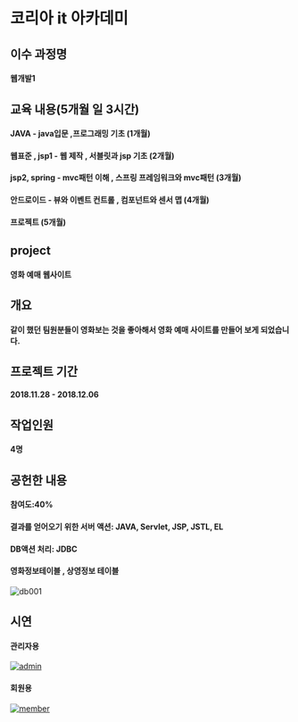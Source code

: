# 코리아 it 아카데미

## 이수 과정명
#### 웹개발1

## 교육 내용(5개월 일 3시간)
#### JAVA - java입문 ,프로그래밍 기초 (1개월)
#### 웹표준 , jsp1 - 웹 제작 , 서블릿과 jsp 기초 (2개월)
#### jsp2, spring - mvc패턴 이해 , 스프링 프레임워크와 mvc패턴 (3개월)
#### 안드로이드 - 뷰와 이벤트 컨트롤 , 컴포넌트와 센서 맵 (4개월)
#### 프로젝트 (5개월)

## project
#### 영화 예매 웹사이트

## 개요
#### 같이 했던 팀원분들이 영화보는 것을 좋아해서 영화 예매 사이트를 만들어 보게 되었습니다.

## 프로젝트 기간
#### 2018.11.28 - 2018.12.06

## 작업인원
#### 4명

## 공헌한 내용
#### 참여도:40%
#### 결과를 얻어오기 위한 서버 액션: JAVA, Servlet, JSP, JSTL, EL
#### DB액션 처리: JDBC
#### 영화정보테이블 , 상영정보 테이블 
![db001](https://user-images.githubusercontent.com/49432951/56302181-34b6b300-6174-11e9-989e-366f8ed7983a.png)

## 시연
#### 관리자용
[![admin]()](https://youtu.be/OwQ4U_4k2eo) 

#### 회원용
[![member]()](https://youtu.be/lxQWDx-7pi0) 


